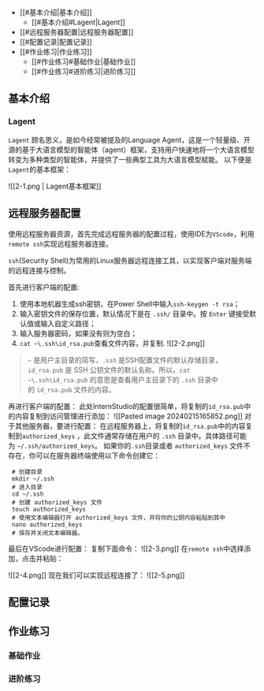 - [[#基本介绍|基本介绍]]
	- [[#基本介绍#Lagent|Lagent]]
- [[#远程服务器配置|远程服务器配置]]
- [[#配置记录|配置记录]]
- [[#作业练习|作业练习]]
	- [[#作业练习#基础作业|基础作业]]
	- [[#作业练习#进阶练习|进阶练习]]

## 基本介绍
### Lagent
`Lagent` 顾名思义，是如今经常被提及的Language Agent，这是一个轻量级、开源的基于大语言模型的智能体（agent）框架，支持用户快速地将一个大语言模型转变为多种类型的智能体，并提供了一些典型工具为大语言模型赋能。
以下便是`Lagent`的基本框架：

![[2-1.png | Lagent基本框架]]

## 远程服务器配置
使用远程服务器资源，首先完成远程服务器的配置过程，使用IDE为`VScode`，利用`remote ssh`实现远程服务器连接。

`ssh`(Security Shell)为常用的Linux服务器远程连接工具，以实现客户端对服务端的远程连接与控制。

首先进行客户端的配置:
1. 使用本地机器生成ssh密钥，在Power Shell中输入`ssh-keygen -t rsa`；
2. 输入密钥文件的保存位置，默认情况下是在 `.ssh/` 目录中。按 `Enter` 键接受默认值或输入自定义路径；
3. 输入服务器密码，如果没有则为空白；
4. `cat ~\.ssh\id_rsa.pub`查看文件内容，并复制.
![[2-2.png]]
>  `~` 是用户主目录的简写，`.ssh` 是SSH配置文件的默认存储目录，`id_rsa.pub` 是 SSH 公钥文件的默认名称。所以，`cat ~\.ssh\id_rsa.pub` 的意思是查看用户主目录下的 `.ssh` 目录中的 `id_rsa.pub` 文件的内容。

再进行客户端的配置：
此处InternStudio的配置很简单，将复制的`id_rsa.pub`中的内容复制到访问管理进行添加：
![[Pasted image 20240215165852.png]]
对于其他服务器，要进行配置：
在远程服务器上，将复制的`id_rsa.pub`中的内容复制到`authorized_keys` ，此文件通常存储在用户的 `.ssh` 目录中。具体路径可能为 `~/.ssh/authorized_keys`。
如果你的`.ssh`目录或者 `authorized_keys` 文件不存在，你可以在服务器终端使用以下命令创建它：
```
 # 创建目录
 mkdir ~/.ssh
 # 进入目录
 cd ~/.ssh
 # 创建 authorized_keys 文件
 touch authorized_keys
 # 使用文本编辑器打开 authorized_keys 文件，并将你的公钥内容粘贴到其中
 nano authorized_keys
 # 保存并关闭文本编辑器。
```

最后在VScode进行配置：
复制下面命令：
![[2-3.png]]
在`remote ssh`中选择添加，点击并粘贴：

![[2-4.png]]
现在我们可以实现远程连接了：
![[2-5.png]]
## 配置记录


## 作业练习
### **基础作业**


### **进阶练习**


